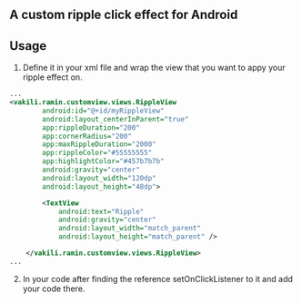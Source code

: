 ## A custom ripple click effect for Android

## Usage

1. Define it in your xml file and wrap the view that you want to appy your ripple effect on.

```xml
...
<vakili.ramin.customview.views.RippleView
        android:id="@+id/myRippleView"
        android:layout_centerInParent="true"
        app:rippleDuration="200"
        app:cornerRadius="200"
        app:maxRippleDuration="2000"
        app:rippleColor="#55555555"
        app:highlightColor="#457b7b7b"
        android:gravity="center"
        android:layout_width="120dp"
        android:layout_height="48dp">

        <TextView
            android:text="Ripple"
            android:gravity="center"
            android:layout_width="match_parent"
            android:layout_height="match_parent" />

    </vakili.ramin.customview.views.RippleView>
...
```
2. In your code after finding the reference setOnClickListener to it and add your code there.

```Java

```

